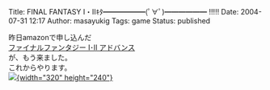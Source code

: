 Title: FINAL FANTASY I・IIｷﾀ━━━━━━(ﾟ∀ﾟ)━━━━━━ !!!!!
Date: 2004-07-31 12:17
Author: masayukig
Tags: game
Status: published

昨日amazonで申し込んだ  
[ファイナルファンタジー I･II
アドバンス](http://www.amazon.co.jp/exec/obidos/ASIN/B00029RW0A/hughundercons-22/ref=nosim)  
が、もう来ました。  
これからやります。  
[![](http://lunatic.xrea.jp/mt/images/SN250050-thumb.JPG){width="320"
height="240"}](http://lunatic.xrea.jp/mt/images/SN250050.html)
